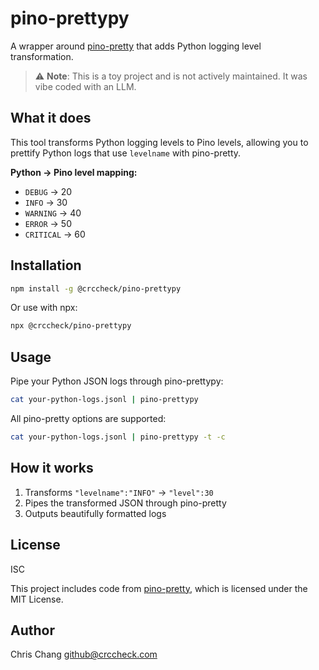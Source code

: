 # pino-prettypy

A wrapper around [pino-pretty](https://github.com/pinojs/pino-pretty) that adds Python logging level transformation.

> ⚠️ **Note**: This is a toy project and is not actively maintained. It was vibe coded with an LLM.

## What it does

This tool transforms Python logging levels to Pino levels, allowing you to prettify Python logs that use `levelname` with pino-pretty.

**Python → Pino level mapping:**

- `DEBUG` → 20
- `INFO` → 30
- `WARNING` → 40
- `ERROR` → 50
- `CRITICAL` → 60

## Installation

```bash
npm install -g @crccheck/pino-prettypy
```

Or use with npx:

```bash
npx @crccheck/pino-prettypy
```

## Usage

Pipe your Python JSON logs through pino-prettypy:

```bash
cat your-python-logs.jsonl | pino-prettypy
```

All pino-pretty options are supported:

```bash
cat your-python-logs.jsonl | pino-prettypy -t -c
```

## How it works

1. Transforms `"levelname":"INFO"` → `"level":30`
2. Pipes the transformed JSON through pino-pretty
3. Outputs beautifully formatted logs

## License

ISC

This project includes code from [pino-pretty](https://github.com/pinojs/pino-pretty), which is licensed under the MIT License.

## Author

Chris Chang <github@crccheck.com>

